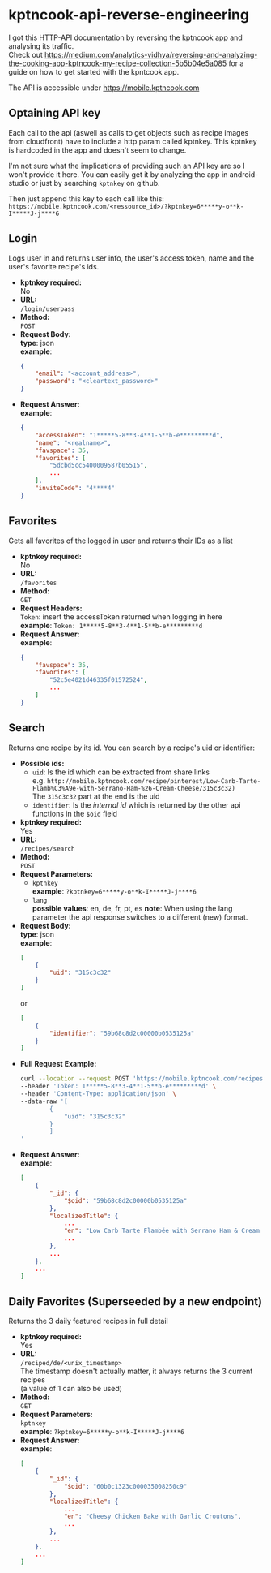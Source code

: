 # kptncook-api-reverse-engineering
I got this HTTP-API documentation by reversing the kptncook app and analysing its traffic.  
Check out https://medium.com/analytics-vidhya/reversing-and-analyzing-the-cooking-app-kptncook-my-recipe-collection-5b5b04e5a085 for a guide on how to get started with the kpntcook app.

The API is accessible under https://mobile.kptncook.com

## Optaining API key
Each call to the api (aswell as calls to get objects such as recipe images from cloudfront) have to include a http param called kptnkey. This kptnkey is hardcoded in the app and doesn't seem to change.

I'm not sure what the implications of providing such an API key are so I won't provide it here. You can easily get it by analyzing the app in android-studio or just by searching `kptnkey` on github.

Then just append this key to each call like this: `https://mobile.kptncook.com/<ressource_id>/?kptnkey=6*****y-o**k-I*****J-j****6`


## Login
Logs user in and returns user info, the user's access token, name and the user's favorite recipe's ids.
* **kptnkey required:**  
    No
* **URL:**  
    `/login/userpass`
* **Method:**  
    `POST`
* **Request Body:**  
    **type**: json  
    **example**:  
    ```json
    {
        "email": "<account_address>",
        "password": "<cleartext_password>"
    }
    ```
* **Request Answer:**  
    **example**:  
    ```json
    {
        "accessToken": "1*****5-8**3-4**1-5**b-e*********d",
        "name": "<realname>",
        "favspace": 35,
        "favorites": [
            "5dcbd5cc5400009587b05515",
            ...
        ],
        "inviteCode": "4****4"
    }
    ```

## Favorites
Gets all favorites of the logged in user and returns their IDs as a list
* **kptnkey required:**  
    No
* **URL:**  
    `/favorites`
* **Method:**  
    `GET`
* **Request Headers:**  
   `Token`: insert the accessToken returned when logging in here  
   **example**: `Token: 1*****5-8**3-4**1-5**b-e*********d`
* **Request Answer:**  
    **example**:  
    ```json
    {
        "favspace": 35,
        "favorites": [
            "52c5e4021d46335f01572524",
            ...
        ]
    }
    ```

## Search
Returns one recipe by its id. You can search by a recipe's uid or identifier:  
* **Possible ids:**
    * `uid`: Is the id which can be extracted from share links  
        e.g. `http://mobile.kptncook.com/recipe/pinterest/Low-Carb-Tarte-Flamb%C3%A9e-with-Serrano-Ham-%26-Cream-Cheese/315c3c32)`  
        The `315c3c32` part at the end is the uid
    * `identifier`: Is the _internal id_  which is returned by the other api functions in the `$oid` field
* **kptnkey required:**  
    Yes
* **URL:**  
    `/recipes/search`
* **Method:**  
    `POST`
* **Request Parameters:**  
  * `kptnkey`  
    **example**: `?kptnkey=6*****y-o**k-I*****J-j****6`  
  * `lang`  
    **possible values**: en, de, fr, pt, es
    **note**: When using the lang parameter the api response switches to a different (new) format.
* **Request Body:**  
    **type**: json  
    **example**:  
    ```json
    [
        {
            "uid": "315c3c32"
        }
    ]
    ```
    or 
    ```json
    [
        {
            "identifier": "59b68c8d2c00000b0535125a"
        }
    ]
    ```
* **Full Request Example:**
    ```bash
    curl --location --request POST 'https://mobile.kptncook.com/recipes/search?kptnkey=6*****y-o**k-I*****J-j****6' \
    --header 'Token: 1*****5-8**3-4**1-5**b-e*********d' \
    --header 'Content-Type: application/json' \
    --data-raw '[
            {
                "uid": "315c3c32"
            }
            ]
    '
    ```
* **Request Answer:**  
    **example**:  
    ```json
    [
        {
            "_id": {
                "$oid": "59b68c8d2c00000b0535125a"
            },
            "localizedTitle": {
                ...
                "en": "Low Carb Tarte Flambée with Serrano Ham & Cream Cheese",
                ...
            },
            ...
        },
        ...
    ]
    ```

## Daily Favorites (Superseeded by a new endpoint)
Returns the 3 daily featured recipes in full detail
* **kptnkey required:**  
    Yes
* **URL:**  
    `/reciped/de/<unix_timestamp>`  
    The timestamp doesn't actually matter, it always returns the 3 current recipes  
    (a value of 1 can also be used)
* **Method:**  
    `GET`
* **Request Parameters:**  
   `kptnkey`  
   **example**: `?kptnkey=6*****y-o**k-I*****J-j****6`
* **Request Answer:**  
    **example**:  
    ```json
    [
        {
            "_id": {
                "$oid": "60b0c1323c000035008250c9"
            },
            "localizedTitle": {
                ...
                "en": "Cheesy Chicken Bake with Garlic Croutons",
                ...
            },
            ...
        },
        ...
    ]
    ```
